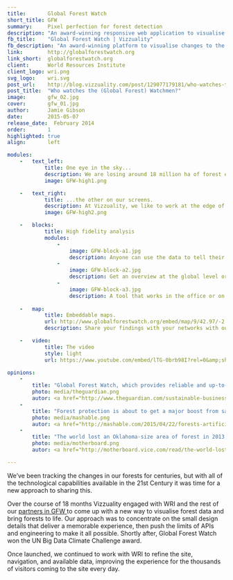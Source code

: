 ```yaml
---
title:       Global Forest Watch
short_title: GFW
summary: 	 Pixel perfection for forest detection
description: "An award-winning responsive web application to visualise changes to the world's forests"
fb_title:    "Global Forest Watch | Vizzuality"
fb_description: "An award-winning platform to visualise changes to the world's forests"
link:        http://globalforestwatch.org
link_short:  globalforestwatch.org
client:      World Resources Institute
client_logo: wri.png
svg_logo:    wri.svg
post_url:    http://blog.vizzuality.com/post/129077179181/who-watches-the-global-forest-watchmen
post_title:  "Who watches the (Global Forest) Watchmen?"
image:       gfw_02.jpg
cover:       gfw_01.jpg
author:      Jamie Gibson
date:        2015-05-07
release_date:  February 2014
order:       1
highlighted: true
align:       left

modules:
    -   text_left:
            title: One eye in the sky...
            description: We are losing around 18 million ha of forest every year, according to the latest estimates. With enhanced satellite capabilities and analysis of earth observations, we can monitor changes to our planet more easily than ever before
            image: GFW-high1.png

    -   text_right:
            title: ...the other on our screens.
            description: At Vizzuality, we like to work at the edge of APIs and push the boundaries of visualisation technology. We integrated a host of different front end techniques to create a fast, beautiful and easy-to-use map tool. 
            image: GFW-high2.png

    -   blocks:
            title: High fidelity analysis
            modules:
                -
                    image: GFW-block-a1.jpg
                    description: Anyone can use the data to tell their story about forest change and share it with the world. 
                -
                    image: GFW-block-a2.jpg
                    description: Get an overview at the global level or dive into the details for one country with our local and global modes
                -
                    image: GFW-block-a3.jpg
                    description: A tool that works in the office or on the go; with the mobile version, you can tell your story no matter where you are. 
    
    -   map:
            title: Embeddable maps.
            url: http://www.globalforestwatch.org/embed/map/9/42.97/-2.59/ESP-16/terrain/loss,forestgain/612,591?begin=2001-01-01&end=2014-12-31&threshold=30
            description: Share your findings with your networks with our range of embed options.

    -   video:
            title: The video
            style: light
            url: https://www.youtube.com/embed/lTG-0brb98I?rel=0&amp;showinfo=0

opinions:
    -
        title: "Global Forest Watch, which provides reliable and up-to-date data on forests worldwide, along with the ability to track changes to forest cover over time."
        photo: media/theguardian.png
        autor: <a href="http://www.theguardian.com/sustainable-business/2015/mar/10/google-earth-engine-maps-forest-watch-deforestation-environment"> Marc Gunther, The Guardian </a>
    -
        title: "Forest protection is about to get a major boost from satellites and AI."
        photo: media/mashable.png
        autor: <a href="http://mashable.com/2015/04/22/forests-artificial-intelligence/"> Andrew Freedman, Mashable </a>
    -
        title: "The world lost an Oklahoma-size area of forest in 2013, satellite data show."
        photo: media/motherboard.png
        autor: <a href="http://motherboard.vice.com/read/the-world-lost-an-oklahoma-sized-amount-of-forest-in-2013-satellite-data-shows">  Brian Merchant, Motherboard </a>

---
```


We’ve been tracking the changes in our forests for centuries, but with all of the technological capabilities available in the 21st Century it was time for a new approach to sharing this. 

Over the course of 18 months Vizzuality engaged with WRI and the rest of our <a href="http://www.globalforestwatch.org/about/the-gfw-partnership"> partners in GFW </a> to come up with a new way to visualise forest data and bring forests to life. Our approach was to concentrate on the small design details that deliver a memorable experience, then push the limits of APIs and engineering to make it all possible. Shortly after, Global Forest Watch won the UN Big Data Climate Challenge award.

Once launched, we continued to work with WRI to refine the site, navigation, and available data, improving the experience for the thousands of visitors coming to the site every day.  
  

